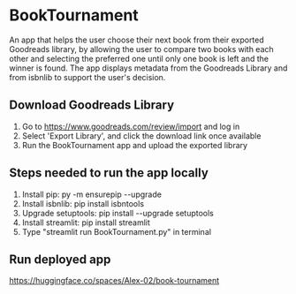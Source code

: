 # BookTournament

An app that helps the user choose their next book from their exported Goodreads library, 
by allowing the user to compare two books with each other and selecting the preferred one 
until only one book is left and the winner is found. 
The app displays metadata from the Goodreads Library and from isbnlib to support the user's decision.

## Download Goodreads Library
1. Go to https://www.goodreads.com/review/import and log in
4. Select 'Export Library', and click the download link once available
5. Run the BookTournament app and upload the exported library

## Steps needed to run the app locally
1. Install pip: py -m ensurepip --upgrade
2. Install isbnlib: pip install isbntools
3. Upgrade setuptools: pip install --upgrade setuptools
4. Install streamlit: pip install streamlit 
5. Type "streamlit run BookTournament.py" in terminal

## Run deployed app
https://huggingface.co/spaces/Alex-02/book-tournament


